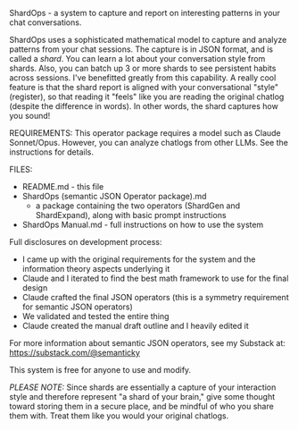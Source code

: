 ShardOps - a system to capture and report on interesting patterns in your chat conversations.

ShardOps uses a sophisticated mathematical model to capture and analyze patterns from your chat sessions.
The capture is in JSON format, and is called a *shard*.
You can learn a lot about your conversation style from shards. Also, you can batch up 3 or more shards to see
persistent habits across sessions. I've benefitted greatly from this capability.
A really cool feature is that the shard report is aligned with your conversational "style" (register),
so that reading it "feels" like you are reading the original chatlog (despite the difference in words).
In other words, the shard captures how you sound!

REQUIREMENTS:
This operator package requires a model such as Claude Sonnet/Opus.
However, you can analyze chatlogs from other LLMs. See the instructions for details.

FILES:
- README.md - this file
- ShardOps (semantic JSON Operator package).md
  - a package containing the two operators (ShardGen and ShardExpand), along with basic prompt instructions
- ShardOps Manual.md - full instructions on how to use the system

Full disclosures on development process:
- I came up with the original requirements for the system and the information theory aspects underlying it
- Claude and I iterated to find the best math framework to use for the final design
- Claude crafted the final JSON operators (this is a symmetry requirement for semantic JSON operators)
- We validated and tested the entire thing
- Claude created the manual draft outline and I heavily edited it

For more information about semantic JSON operators, see my Substack at:
   https://substack.com/@semanticky

This system is free for anyone to use and modify.

*PLEASE NOTE:* Since shards are essentially a capture of your interaction style and therefore represent "a shard of your brain," give some thought toward storing them in a secure place, and be mindful of who you share them with. Treat them like you would your original chatlogs.

